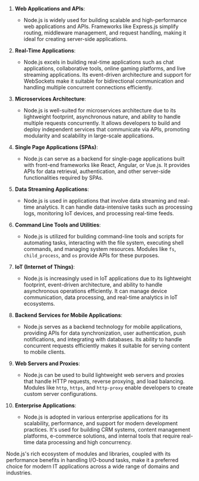 1. **Web Applications and APIs**:
   - Node.js is widely used for building scalable and high-performance web applications and APIs. Frameworks like Express.js simplify routing, middleware management, and request handling, making it ideal for creating server-side applications.

2. **Real-Time Applications**:
   - Node.js excels in building real-time applications such as chat applications, collaborative tools, online gaming platforms, and live streaming applications. Its event-driven architecture and support for WebSockets make it suitable for bidirectional communication and handling multiple concurrent connections efficiently.

3. **Microservices Architecture**:
   - Node.js is well-suited for microservices architecture due to its lightweight footprint, asynchronous nature, and ability to handle multiple requests concurrently. It allows developers to build and deploy independent services that communicate via APIs, promoting modularity and scalability in large-scale applications.

4. **Single Page Applications (SPAs)**:
   - Node.js can serve as a backend for single-page applications built with front-end frameworks like React, Angular, or Vue.js. It provides APIs for data retrieval, authentication, and other server-side functionalities required by SPAs.

5. **Data Streaming Applications**:
   - Node.js is used in applications that involve data streaming and real-time analytics. It can handle data-intensive tasks such as processing logs, monitoring IoT devices, and processing real-time feeds.

6. **Command Line Tools and Utilities**:
   - Node.js is utilized for building command-line tools and scripts for automating tasks, interacting with the file system, executing shell commands, and managing system resources. Modules like `fs`, `child_process`, and `os` provide APIs for these purposes.

7. **IoT (Internet of Things)**:
   - Node.js is increasingly used in IoT applications due to its lightweight footprint, event-driven architecture, and ability to handle asynchronous operations efficiently. It can manage device communication, data processing, and real-time analytics in IoT ecosystems.

8. **Backend Services for Mobile Applications**:
   - Node.js serves as a backend technology for mobile applications, providing APIs for data synchronization, user authentication, push notifications, and integrating with databases. Its ability to handle concurrent requests efficiently makes it suitable for serving content to mobile clients.

9. **Web Servers and Proxies**:
   - Node.js can be used to build lightweight web servers and proxies that handle HTTP requests, reverse proxying, and load balancing. Modules like `http`, `https`, and `http-proxy` enable developers to create custom server configurations.

10. **Enterprise Applications**:
    - Node.js is adopted in various enterprise applications for its scalability, performance, and support for modern development practices. It's used for building CRM systems, content management platforms, e-commerce solutions, and internal tools that require real-time data processing and high concurrency.

Node.js's rich ecosystem of modules and libraries, coupled with its performance benefits in handling I/O-bound tasks, make it a preferred choice for modern IT applications across a wide range of domains and industries.
